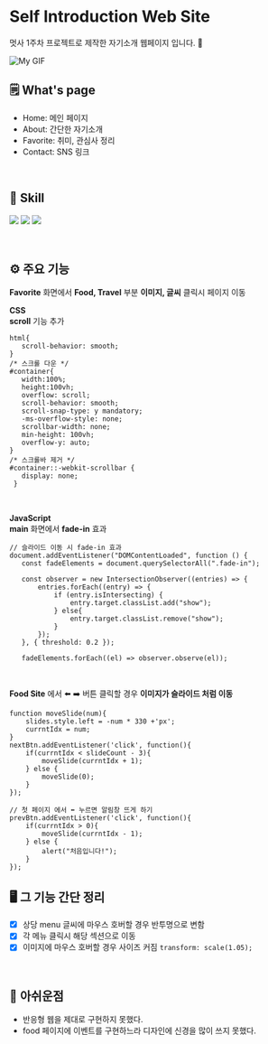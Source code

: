 # Self Introduction Web Site
멋사 1주차 프로젝트로 제작한 자기소개 웹페이지 입니다. 🌟 <br>

![My GIF](assets/WebSite_git_Upload.gif)
<br>

## 🗒️ What's page
- Home: 메인 페이지 <br>
- About: 간단한 자기소개 <br>
- Favorite: 취미, 관심사 정리 <br>
- Contact: SNS 링크

<br>

## 🚀 Skill
<img src="https://img.shields.io/badge/html5-E34F26?style=flat-square&logo=html5&logoColor=white"> <img src="https://img.shields.io/badge/CSS3-1572B6?style=flat-square&logo=CSS3&logoColor=white">
<img src="https://img.shields.io/badge/JavaScript-F7DF1E?style=flat-square&logo=javascript&logoColor=white">

<br>

## ⚙️ 주요 기능
**Favorite** 화면에서 **Food, Travel** 부분 **이미지, 글씨** 클릭시 페이지 이동 <br>

**CSS** <br>
**scroll** 기능 추가
```
html{
   scroll-behavior: smooth;
}
/* 스크롤 다운 */
#container{
   width:100%;
   height:100vh; 
   overflow: scroll;
   scroll-behavior: smooth;
   scroll-snap-type: y mandatory;
   -ms-overflow-style: none;
   scrollbar-width: none;
   min-height: 100vh;
   overflow-y: auto;
}
/* 스크롤바 제거 */
#container::-webkit-scrollbar {
   display: none;
 }
```

<br>

**JavaScript** <br>
**main** 화면에서 **fade-in** 효과 <br>
```
// 슬라이드 이동 시 fade-in 효과
document.addEventListener("DOMContentLoaded", function () {
   const fadeElements = document.querySelectorAll(".fade-in");

   const observer = new IntersectionObserver((entries) => {
       entries.forEach((entry) => {
           if (entry.isIntersecting) {
               entry.target.classList.add("show");
           } else{
               entry.target.classList.remove("show");
           }
       });
   }, { threshold: 0.2 });

   fadeElements.forEach((el) => observer.observe(el));
```
<br>

**Food Site** 에서 ⬅️ ➡️ 버튼 클릭할 경우 **이미지가 슬라이드 처럼 이동** <br>
```
function moveSlide(num){
    slides.style.left = -num * 330 +'px';
    currntIdx = num;
}
nextBtn.addEventListener('click', function(){
    if(currntIdx < slideCount - 3){
        moveSlide(currntIdx + 1);  
    } else {
        moveSlide(0);  
    }
});

// 첫 페이지 에서 ⬅️ 누르면 알림창 뜨게 하기
prevBtn.addEventListener('click', function(){
    if(currntIdx > 0){
        moveSlide(currntIdx - 1);  
    } else {
        alert("처음입니다!");
    }
});
```

## 🖥️ 그 기능 간단 정리
- [x] 상당 menu 글씨에 마우스 호버할 경우 반투명으로 변함
- [x] 각 메뉴 클릭시 해당 섹션으로 이동
- [x] 이미지에 마우스 호버할 경우 사이즈  커짐 ``` transform: scale(1.05); ```

<br>

## 🥲 아쉬운점
- 반응형 웹을 제대로 구현하지 못했다.
- food 페이지에 이벤트를 구현하느라 디자인에 신경을 많이 쓰지 못했다.

